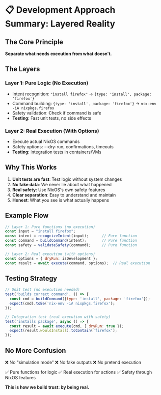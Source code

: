 # 📋 Development Approach Summary: Layered Reality

## The Core Principle

**Separate what needs execution from what doesn't.**

## The Layers

### Layer 1: Pure Logic (No Execution)
- Intent recognition: `"install firefox"` → `{type: 'install', package: 'firefox'}`
- Command building: `{type: 'install', package: 'firefox'}` → `nix-env -iA nixpkgs.firefox`
- Safety validation: Check if command is safe
- **Testing**: Fast unit tests, no side effects

### Layer 2: Real Execution (With Options)
- Execute actual NixOS commands
- Safety options: --dry-run, confirmations, timeouts
- **Testing**: Integration tests in containers/VMs

## Why This Works

1. **Unit tests are fast**: Test logic without system changes
2. **No fake data**: We never lie about what happened  
3. **Real safety**: Use NixOS's own safety features
4. **Clear separation**: Easy to understand and maintain
5. **Honest**: What you see is what actually happens

## Example Flow

```javascript
// Layer 1: Pure functions (no execution)
const input = "install firefox";
const intent = recognizeIntent(input);      // Pure function
const command = buildCommand(intent);       // Pure function
const safety = validateSafety(command);     // Pure function

// Layer 2: Real execution (with options)
const options = { dryRun: isDevelopment };
const result = await execute(command, options);  // Real execution
```

## Testing Strategy

```javascript
// Unit test (no execution needed)
test('builds correct command', () => {
  const cmd = buildCommand({type: 'install', package: 'firefox'});
  expect(cmd).toBe('nix-env -iA nixpkgs.firefox');
});

// Integration test (real execution with safety)
test('installs package', async () => {
  const result = await execute(cmd, { dryRun: true });
  expect(result.wouldInstall).toContain('firefox');
});
```

## No More Confusion

❌ No "simulation mode"
❌ No fake outputs
❌ No pretend execution

✅ Pure functions for logic
✅ Real execution for actions
✅ Safety through NixOS features

**This is how we build trust: by being real.**